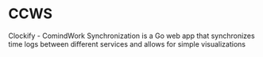 # CCWS
Clockify - ComindWork Synchronization is a Go web app that synchronizes time logs between different services and allows for simple visualizations
